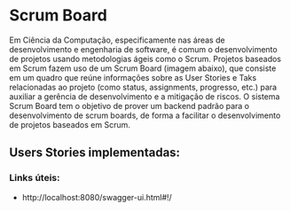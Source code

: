 # Scrum Board
Em Ciência da Computação, especificamente nas áreas de desenvolvimento e engenharia de software, é comum o desenvolvimento de projetos usando metodologias ágeis como o Scrum. Projetos baseados em Scrum fazem uso de um Scrum Board (imagem abaixo), que consiste em um quadro que reúne informações sobre as User Stories e Taks relacionadas ao projeto (como status, assignments, progresso, etc.) para auxiliar a gerência de desenvolvimento e a mitigação de riscos. O sistema Scrum Board tem o objetivo de prover um backend padrão para o desenvolvimento de scrum boards, de forma a facilitar o desenvolvimento de projetos baseados em Scrum. 

## Users Stories implementadas: 

### Links úteis: 
- http://localhost:8080/swagger-ui.html#!/
